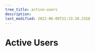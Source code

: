 ```yaml
---
tree_title: active-users
description: 
last_modified: 2022-06-09T21:23:28.2328
---
```


# Active Users
